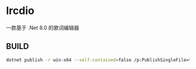 # lrcdio

一款基于 .Net 8.0 的歌词编辑器

## BUILD

```bash
dotnet publish -r win-x64 --self-contained=false /p:PublishSingleFile=true
```
